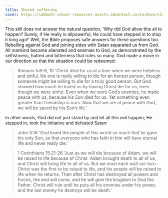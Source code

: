 ```yaml
---
title: Shared suffering
cover: https://sabbath-school-resources-assets.adventech.io/en/devo/start-into-life/04-why-why-why/DBS1667922636617.jpg
---
```


This still does not answer the natural question, ‘Why did God allow this all to happen? Surely, if He really is all­powerful, He could have stepped in to stop it long ago!’ Well, the Bible proposes safe answers for these questions too. Rebelling against God and joining sides with Satan separated us from God. All mankind became alienated and enemies to God, as demonstrated by the selfishness, hatred and bitterness that rules so many. God made a move in our direction so that the situation could be redeemed:

> <callout>Romans 5:6-­8, 10</callout>
> 'Christ died for us at a time when we were helpless and sinful. No one is really willing to die for an honest person, though someone might be willing to die for a truly good person. But God showed how much he loved us by having Christ die for us, even though we were sinful. Even when we were God’s enemies, he made peace with us, because his Son died for us. Yet something even greater than friendship is ours. Now that we are at peace with God, we will be saved by his Son’s life.'

In other words, God did not just stand by and let all this evil happen; He stepped in, took the initiative and defeated Satan:

> <callout>John 3:16</callout>
> 'God loved the people of this world so much that he gave his only Son, so that everyone who has faith in him will have eternal life and never really die.'

> <callout>1 Corinthians 15:21-­26</callout>
> 'Just as we will die because of Adam, we will be raised to life because of Christ. Adam brought death to all of us, and Christ will bring life to all of us. But we must each wait our turn. Christ was the first to be raised to life, and his people will be raised to life when he returns. Then after Christ has destroyed all powers and forces, the end will come, and he will give the kingdom to God the Father. Christ will rule until he puts all his enemies under his power, and the last enemy he destroys will be death.'
